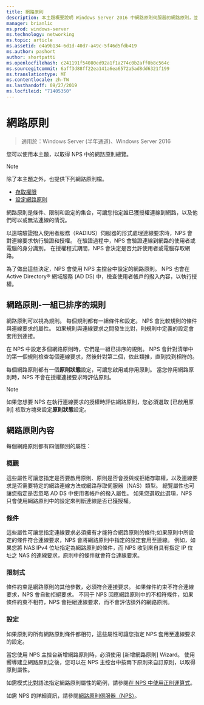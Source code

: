 ```yaml
---
title: 網路原則
description: 本主題概要說明 Windows Server 2016 中網路原則伺服器的網路原則，並包含 NPS 其他指引的連結。
manager: brianlic
ms.prod: windows-server
ms.technology: networking
ms.topic: article
ms.assetid: e4a9b134-6d1d-40d7-a49c-5f46d5fdb419
ms.author: pashort
author: shortpatti
ms.openlocfilehash: c241191f54080ed92a1f1a274c0b2aff0b8c564c
ms.sourcegitcommit: 6aff3d88ff22ea141a6ea6572a5ad8dd6321f199
ms.translationtype: MT
ms.contentlocale: zh-TW
ms.lasthandoff: 09/27/2019
ms.locfileid: "71405350"
---
```

# <a name="network-policies"></a>網路原則

>適用於：Windows Server (半年通道)、Windows Server 2016

您可以使用本主題，以取得 NPS 中的網路原則總覽。

>[!NOTE]
>除了本主題之外，也提供下列網路原則檔。
> - [存取權限](nps-np-access.md)
> - [設定網路原則](nps-np-configure.md)

網路原則是條件、限制和設定的集合，可讓您指定誰已獲授權連線到網路，以及他們可以或無法連線的情況。

以遠端驗證撥入使用者服務（RADIUS）伺服器的形式處理連線要求時，NPS 會對連線要求執行驗證和授權。 在驗證過程中，NPS 會驗證連線到網路的使用者或電腦的身分識別。 在授權程式期間，NPS 會決定是否允許使用者或電腦存取網路。

為了做出這些決定，NPS 會使用 NPS 主控台中設定的網路原則。 NPS 也會在 Active Directory&reg; 網域服務 \(AD DS\) 中，檢查使用者帳戶的撥入內容，以執行授權。

## <a name="network-policies---an-ordered-set-of-rules"></a>網路原則-一組已排序的規則

網路原則可以視為規則。 每個規則都有一組條件和設定。 NPS 會比較規則的條件與連線要求的屬性。 如果規則與連線要求之間發生比對，則規則中定義的設定會套用到連接。

在 NPS 中設定多個網路原則時，它們是一組已排序的規則。 NPS 會針對清單中的第一個規則檢查每個連線要求，然後針對第二個，依此類推，直到找到相符的。

每個網路原則都有一個**原則狀態**設定，可讓您啟用或停用原則。 當您停用網路原則時，NPS 不會在授權連接要求時評估原則。

>[!NOTE]
>如果您想要 NPS 在執行連線要求的授權時評估網路原則，您必須選取 [已啟用原則] 核取方塊來設定**原則狀態**設定。

## <a name="network-policy-properties"></a>網路原則內容

每個網路原則都有四個類別的屬性：

### <a name="overview"></a>概觀

 這些屬性可讓您指定是否要啟用原則、原則是否會授與或拒絕存取權，以及連線要求是否需要特定的網路連線方法或網路存取伺服器（NAS）類型。 總覽屬性也可讓您指定是否忽略 AD DS 中使用者帳戶的撥入屬性。 如果您選取此選項，NPS 只會使用網路原則中的設定來判斷連線是否已獲授權。


### <a name="conditions"></a>條件

 這些屬性可讓您指定連線要求必須擁有才能符合網路原則的條件;如果原則中所設定的條件符合連線要求，NPS 會將網路原則中指定的設定套用至連線。 例如，如果您將 NAS IPv4 位址指定為網路原則的條件，而 NPS 收到來自具有指定 IP 位址之 NAS 的連線要求，原則中的條件就會符合連線要求。 


### <a name="constraints"></a>限制式

 條件約束是網路原則的其他參數，必須符合連接要求。 如果條件約束不符合連線要求，NPS 會自動拒絕要求。 不同于 NPS 回應網路原則中的不相符條件，如果條件約束不相符，NPS 會拒絕連線要求，而不會評估額外的網路原則。

### <a name="settings"></a>設定

 如果原則的所有網路原則條件都相符，這些屬性可讓您指定 NPS 套用至連線要求的設定。

當您使用 NPS 主控台新增網路原則時，必須使用 [新增網路原則] Wizard。 使用嚮導建立網路原則之後，您可以在 NPS 主控台中按兩下原則來自訂原則，以取得原則屬性。

如需模式比對語法指定網路原則屬性的範例，請參閱[在 NPS 中使用正則運算式](nps-crp-reg-expressions.md)。

如需 NPS 的詳細資訊，請參閱[網路原則伺服器（NPS）](nps-top.md)。
